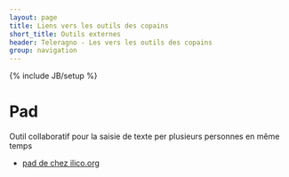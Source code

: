 ```yaml
---
layout: page
title: Liens vers les outils des copains
short_title: Outils externes
header: Teleragno - Les vers les outils des copains
group: navigation
---
```

{% include JB/setup %}

# Pad

Outil collaboratif pour la saisie de texte per plusieurs personnes en même temps

* [pad de chez ilico.org](https://pad.ilico.org/)


